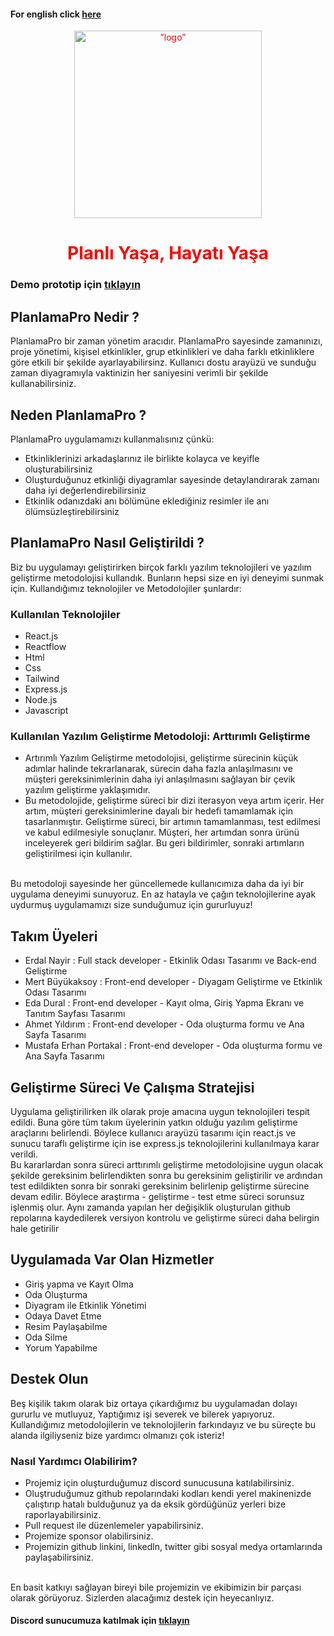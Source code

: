 #### For english click [here](https://github.com/PlanlamaPro/PlanlamaPro_Info/blob/main/README_EN.md)
<div align="center" style="color:red;">
     <img src="https://github.com/PlanlamaPro/PlanlamaPro_Info/blob/main/assets/images/logo_transparent.png" alt=”logo” height="300px" widht="300px">
 <h1>Planlı Yaşa, Hayatı Yaşa</h1>
 </div>
 </div>
 
   ### Demo prototip için [tıklayın](https://youtu.be/Qj5mVeBFR3g)
 
## PlanlamaPro Nedir ?
 <p>PlanlamaPro bir zaman yönetim aracıdır. PlanlamaPro sayesinde zamanınızı, proje yönetimi, kişisel etkinlikler, grup etkinlikleri ve daha farklı etkinliklere göre etkili bir şekilde ayarlayabilirsinz. Kullanıcı dostu arayüzü ve sunduğu zaman diyagramıyla vaktinizin her saniyesini verimli bir şekilde kullanabilirsiniz.  </p>
 
## Neden PlanlamaPro ?
PlanlamaPro uygulamamızı kullanmalısınız çünkü:
* Etkinliklerinizi arkadaşlarınız ile birlikte kolayca ve keyifle oluşturabilirsiniz
* Oluşturduğunuz etkinliği diyagramlar sayesinde detaylandırarak  zamanı daha iyi değerlendirebilirsiniz
* Etkinlik odanızdaki anı bölümüne eklediğiniz resimler ile anı ölümsüzleştirebilirsiniz

## PlanlamaPro Nasıl Geliştirildi ?
Biz bu uygulamayı geliştirirken birçok farklı yazılım teknolojileri ve yazılım geliştirme metodolojisi kullandık. Bunların hepsi size en iyi deneyimi sunmak için.
Kullandığımız teknolojiler ve Metodolojiler şunlardır:
 ### Kullanılan Teknolojiler
* React.js
* Reactflow
* Html
* Css
* Tailwind
* Express.js
* Node.js
* Javascript

### Kullanılan Yazılım Geliştirme Metodoloji: Arttırımlı Geliştirme
* Artırımlı Yazılım Geliştirme metodolojisi, geliştirme sürecinin küçük adımlar halinde tekrarlanarak, sürecin daha fazla anlaşılmasını ve müşteri gereksinimlerinin daha iyi anlaşılmasını sağlayan bir çevik yazılım geliştirme yaklaşımıdır.
* Bu metodolojide, geliştirme süreci bir dizi iterasyon veya artım içerir. Her artım, müşteri gereksinimlerine dayalı bir hedefi tamamlamak için tasarlanmıştır. Geliştirme süreci, bir artımın tamamlanması, test edilmesi ve kabul edilmesiyle sonuçlanır. Müşteri, her artımdan sonra ürünü inceleyerek geri bildirim sağlar. Bu geri bildirimler, sonraki artımların geliştirilmesi için kullanılır.
<br />
Bu metodoloji sayesinde her güncellemede kullanıcımıza daha da iyi bir uygulama deneyimi sunuyoruz. En az hatayla ve çağın teknolojilerine ayak uydurmuş uygulamamızı size sunduğumuz için gururluyuz! 

## Takım Üyeleri
 * Erdal Nayir : Full stack developer - Etkinlik Odası Tasarımı ve Back-end Geliştirme
 * Mert Büyükaksoy :  Front-end developer - Diyagam Geliştirme ve Etkinlik Odası Tasarımı
 * Eda Dural : Front-end developer - Kayıt olma, Giriş Yapma Ekranı ve Tanıtım Sayfası Tasarımı
 * Ahmet Yıldırım :  Front-end developer - Oda oluşturma formu ve Ana Sayfa Tasarımı
 * Mustafa Erhan Portakal :  Front-end developer - Oda oluşturma formu ve Ana Sayfa Tasarımı
 
 ## Geliştirme Süreci Ve Çalışma Stratejisi
Uygulama geliştirilirken ilk olarak proje amacına uygun teknolojileri tespit edildi. Buna göre tüm takım üyelerinin yatkın olduğu yazılım geliştirme araçlarını belirlendi. Böylece kullanıcı arayüzü tasarımı için react.js ve sunucu taraflı geliştirme için ise express.js teknolojilerini kullanılmaya karar verildi.<br />
Bu kararlardan sonra süreci arttırımlı geliştirme metodolojisine uygun olacak şekilde gereksinim belirlendikten sonra bu gereksinim geliştirilir ve ardından test edildikten sonra bir sonraki gereksinim belirlenip geliştirme sürecine devam edilir. Böylece araştırma - geliştirme - test etme süreci sorunsuz işlenmiş olur. Aynı zamanda yapılan her değişiklik oluşturulan github repolarına kaydedilerek versiyon kontrolu ve geliştirme süreci daha belirgin hale getirilir
 
 
## Uygulamada Var Olan Hizmetler
* Giriş yapma ve Kayıt Olma
* Oda Oluşturma
* Diyagram ile Etkinlik Yönetimi
* Odaya Davet Etme
* Resim Paylaşabilme
* Oda Silme 
* Yorum Yapabilme

## Destek Olun
Beş kişilik takım olarak biz ortaya çıkardığımız bu uygulamadan dolayı gururlu ve mutluyuz, Yaptığımız işi severek ve bilerek yapıyoruz. Kullandığımız metodolojilerin ve teknolojilerin farkındayız ve bu süreçte bu alanda ilgiliyseniz bize yardımcı olmanızı çok isteriz! 

### Nasıl Yardımcı Olabilirim?
* Projemiz için oluşturduğumuz discord sunucusuna katılabilirsiniz.
* Oluştruduğumuz github repolarındaki kodları kendi yerel makinenizde çalıştırıp hatalı bulduğunuz ya da eksik gördüğünüz yerleri bize raporlayabilirsiniz.
* Pull request ile düzenlemeler yapabilirsiniz.
* Projemize sponsor olabilirsiniz.
* Projemizin github linkini, linkedln, twitter gibi sosyal medya ortamlarında paylaşabilirsiniz.  

<br /> 
En basit katkıyı sağlayan bireyi bile projemizin ve ekibimizin bir parçası olarak görüyoruz. Sizlerden alacağımız destek için heyecanlıyız. 

#### Discord sunucumuza katılmak için [tıklayın](https://discord.gg/TgDRXbZamZ)




   



